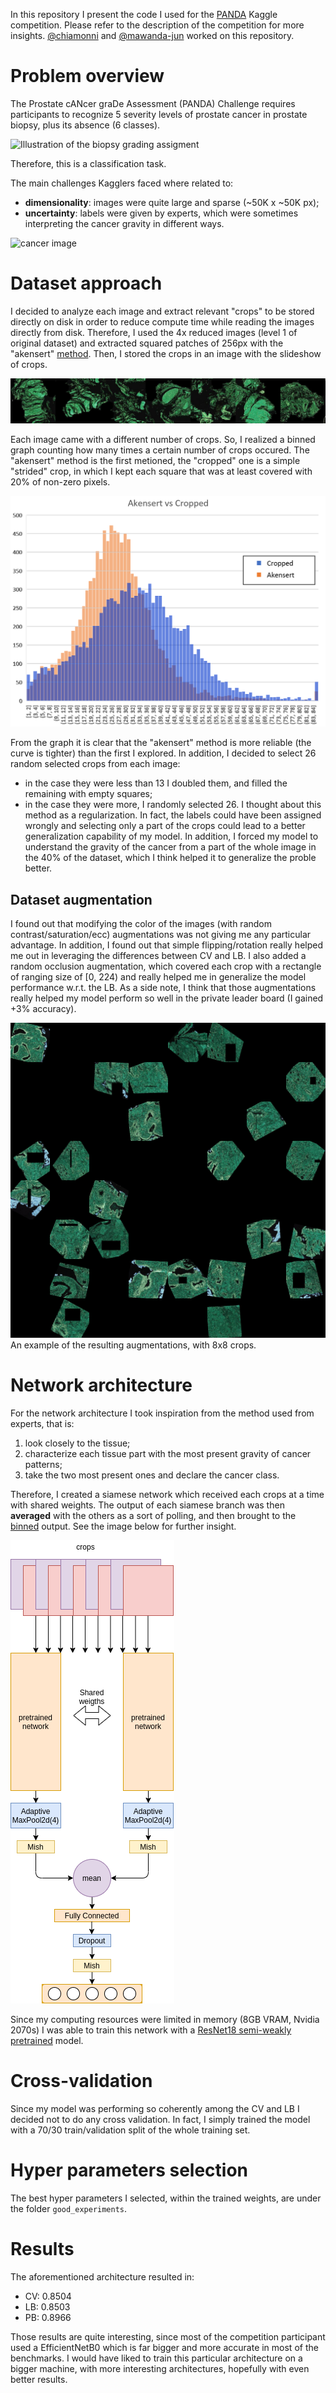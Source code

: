 In this repository I present the code I used for the [PANDA](https://www.kaggle.com/c/prostate-cancer-grade-assessment/overview) Kaggle competition.
Please refer to the description of the competition for more insights.
[@chiamonni](https://github.com/chiamonni/) and [@mawanda-jun](https://github.com/mawanda-jun/) worked on this repository.

# Problem overview
The Prostate cANcer graDe Assessment (PANDA) Challenge requires participants to recognize 5 severity levels of prostate cancer in prostate biopsy, plus its absence (6 classes).

![Illustration of the biopsy grading assigment](https://storage.googleapis.com/kaggle-media/competitions/PANDA/Screen%20Shot%202020-04-08%20at%202.03.53%20PM.png)

Therefore, this is a classification task.

The main challenges Kagglers faced where related to:
- **dimensionality**: images were quite large and sparse (~50K x ~50K px);
- **uncertainty**: labels were given by experts, which were sometimes interpreting the cancer gravity in different ways.

![cancer image](https://github.com/chiamonni/PANDA_Kaggle_competition/blob/master/images/192863a82b5a954ba0fa56b910574e1a.jpeg)

# Dataset approach
I decided to analyze each image and extract relevant "crops" to be stored directly on disk in order to reduce compute time while reading the images directly from disk.
Therefore, I used the 4x reduced images (level 1 of original dataset) and extracted squared patches of 256px with the "akensert" [method](https://www.kaggle.com/akensert/panda-optimized-tiling-tf-data-dataset).
Then, I stored the crops in an image with the slideshow of crops.

![akensert crops](https://github.com/chiamonni/PANDA_Kaggle_competition/blob/master/images/0b6e34bf65ee0810c1a4bf702b667c88.jpeg)

Each image came with a different number of crops.
So, I realized a binned graph counting how many times a certain number of crops occured.
The "akensert" method is the first metioned, the "cropped" one is a simple "strided" crop, in which I kept each square that was at least covered with 20% of non-zero pixels.

![number crops](https://github.com/chiamonni/PANDA_Kaggle_competition/blob/master/images/number_crops_personal_akensert.png)

From the graph it is clear that the "akensert" method is more reliable (the curve is tighter) than the first I explored.
In addition, I decided to select 26 random selected crops from each image:
- in the case they were less than 13 I doubled them, and filled the remaining with empty squares;
- in the case they were more, I randomly selected 26. I thought about this method as a regularization. In fact, the labels could have been assigned wrongly and selecting only a part of the crops could lead to a better generalization capability of my model.
In addition, I forced my model to understand the gravity of the cancer from a part of the whole image in the 40% of the dataset, which I think helped it to generalize the proble better.

## Dataset augmentation
I found out that modifying the color of the images (with random contrast/saturation/ecc) augmentations was not giving me any particular advantage.
In addition, I found out that simple flipping/rotation really helped me out in leveraging the differences between CV and LB.
I also added a random occlusion augmentation, which covered each crop with a rectangle of ranging size of [0, 224) and really helped me in generalize the model performance w.r.t. the LB.
As a side note, I think that those augmentations really helped my model perform so well in the private leader board (I gained +3% accuracy).

![resulting crops](https://github.com/chiamonni/PANDA_Kaggle_competition/blob/master/images/test.jpeg)
An example of the resulting augmentations, with 8x8 crops.

# Network architecture
For the network architecture I took inspiration from the method used from experts, that is:
1. look closely to the tissue;
2. characterize each tissue part with the most present gravity of cancer patterns;
3. take the two most present ones and declare the cancer class.

Therefore, I created a siamese network which received each crops at a time with shared weights. 
The output of each siamese branch was then **averaged** with the others as a sort of polling, and then brought to the [binned](https://www.kaggle.com/haqishen/train-efficientnet-b0-w-36-tiles-256-lb0-87) output.
See the image below for further insight.

![network](https://github.com/chiamonni/PANDA_Kaggle_competition/blob/master/images/network_architecture.png)

Since my computing resources were limited in memory (8GB VRAM, Nvidia 2070s) I was able to train this network with a [ResNet18 semi-weakly pretrained](https://github.com/facebookresearch/semi-supervised-ImageNet1K-models) model.

# Cross-validation
Since my model was performing so coherently among the CV and LB I decided not to do any cross validation. 
In fact, I simply trained the model with a 70/30 train/validation split of the whole training set.

# Hyper parameters selection
The best hyper parameters I selected, within the trained weights, are under the folder `good_experiments`.

# Results
The aforementioned architecture resulted in:
- CV: 0.8504
- LB: 0.8503
- PB: 0.8966

Those results are quite interesting, since most of the competition participant used a EfficientNetB0 which is far bigger and more accurate in most of the benchmarks.
I would have liked to train this particular architecture on a bigger machine, with more interesting architectures, hopefully with even better results.









